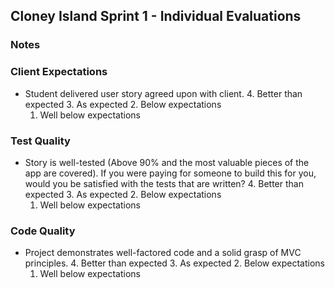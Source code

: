 ## Cloney Island Sprint 1 - Individual Evaluations

### Notes

### Client Expectations

- Student delivered user story agreed upon with client.
  4. Better than expected
  3. As expected
  2. Below expectations
  1. Well below expectations

### Test Quality

- Story is well-tested (Above 90% and the most valuable pieces of the app are covered). If you were paying for someone to build this for you, would you be satisfied with the tests that are written?
  4. Better than expected
  3. As expected
  2. Below expectations
  1. Well below expectations

### Code Quality

- Project demonstrates well-factored code and a solid grasp of MVC principles.
  4. Better than expected
  3. As expected
  2. Below expectations
  1. Well below expectations
